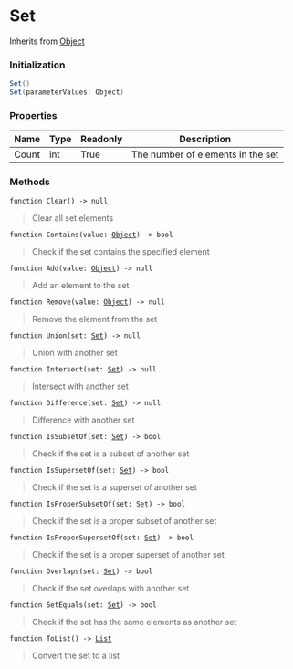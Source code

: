 # Set
Inherits from [Object](../objects/Object.md)
### Initialization
```csharp
Set()
Set(parameterValues: Object)
```

### Properties
|Name|Type|Readonly|Description|
|---|---|---|---|
|Count|int|True|The number of elements in the set|


### Methods
<pre class="language-typescript"><code class="lang-typescript">function Clear() -> null</code></pre>
> Clear all set elements

<pre class="language-typescript"><code class="lang-typescript">function Contains(value: <a data-footnote-ref href="#user-content-fn-Object">Object</a>) -> bool</code></pre>
> Check if the set contains the specified element

<pre class="language-typescript"><code class="lang-typescript">function Add(value: <a data-footnote-ref href="#user-content-fn-Object">Object</a>) -> null</code></pre>
> Add an element to the set

<pre class="language-typescript"><code class="lang-typescript">function Remove(value: <a data-footnote-ref href="#user-content-fn-Object">Object</a>) -> null</code></pre>
> Remove the element from the set

<pre class="language-typescript"><code class="lang-typescript">function Union(set: <a data-footnote-ref href="#user-content-fn-Set">Set</a>) -> null</code></pre>
> Union with another set

<pre class="language-typescript"><code class="lang-typescript">function Intersect(set: <a data-footnote-ref href="#user-content-fn-Set">Set</a>) -> null</code></pre>
> Intersect with another set

<pre class="language-typescript"><code class="lang-typescript">function Difference(set: <a data-footnote-ref href="#user-content-fn-Set">Set</a>) -> null</code></pre>
> Difference with another set

<pre class="language-typescript"><code class="lang-typescript">function IsSubsetOf(set: <a data-footnote-ref href="#user-content-fn-Set">Set</a>) -> bool</code></pre>
> Check if the set is a subset of another set

<pre class="language-typescript"><code class="lang-typescript">function IsSupersetOf(set: <a data-footnote-ref href="#user-content-fn-Set">Set</a>) -> bool</code></pre>
> Check if the set is a superset of another set

<pre class="language-typescript"><code class="lang-typescript">function IsProperSubsetOf(set: <a data-footnote-ref href="#user-content-fn-Set">Set</a>) -> bool</code></pre>
> Check if the set is a proper subset of another set

<pre class="language-typescript"><code class="lang-typescript">function IsProperSupersetOf(set: <a data-footnote-ref href="#user-content-fn-Set">Set</a>) -> bool</code></pre>
> Check if the set is a proper superset of another set

<pre class="language-typescript"><code class="lang-typescript">function Overlaps(set: <a data-footnote-ref href="#user-content-fn-Set">Set</a>) -> bool</code></pre>
> Check if the set overlaps with another set

<pre class="language-typescript"><code class="lang-typescript">function SetEquals(set: <a data-footnote-ref href="#user-content-fn-Set">Set</a>) -> bool</code></pre>
> Check if the set has the same elements as another set

<pre class="language-typescript"><code class="lang-typescript">function ToList() -> <a data-footnote-ref href="#user-content-fn-List">List</a></code></pre>
> Convert the set to a list


[^Camera]: [Camera](../static/Camera.md)
[^Character]: [Character](../objects/Character.md)
[^Collider]: [Collider](../objects/Collider.md)
[^Collision]: [Collision](../objects/Collision.md)
[^Color]: [Color](../objects/Color.md)
[^Convert]: [Convert](../static/Convert.md)
[^Cutscene]: [Cutscene](../static/Cutscene.md)
[^Dict]: [Dict](../objects/Dict.md)
[^Game]: [Game](../static/Game.md)
[^Human]: [Human](../objects/Human.md)
[^Input]: [Input](../static/Input.md)
[^Json]: [Json](../static/Json.md)
[^LineCastHitResult]: [LineCastHitResult](../objects/LineCastHitResult.md)
[^LineRenderer]: [LineRenderer](../objects/LineRenderer.md)
[^List]: [List](../objects/List.md)
[^Map]: [Map](../static/Map.md)
[^MapObject]: [MapObject](../objects/MapObject.md)
[^MapTargetable]: [MapTargetable](../objects/MapTargetable.md)
[^Math]: [Math](../static/Math.md)
[^Network]: [Network](../static/Network.md)
[^NetworkView]: [NetworkView](../objects/NetworkView.md)
[^PersistentData]: [PersistentData](../static/PersistentData.md)
[^Physics]: [Physics](../static/Physics.md)
[^Player]: [Player](../objects/Player.md)
[^Quaternion]: [Quaternion](../objects/Quaternion.md)
[^Random]: [Random](../objects/Random.md)
[^Range]: [Range](../objects/Range.md)
[^RoomData]: [RoomData](../static/RoomData.md)
[^Set]: [Set](../objects/Set.md)
[^Shifter]: [Shifter](../objects/Shifter.md)
[^String]: [String](../static/String.md)
[^Time]: [Time](../static/Time.md)
[^Titan]: [Titan](../objects/Titan.md)
[^Transform]: [Transform](../objects/Transform.md)
[^UI]: [UI](../static/UI.md)
[^Vector2]: [Vector2](../objects/Vector2.md)
[^Vector3]: [Vector3](../objects/Vector3.md)
[^Object]: [Object](../objects/Object.md)
[^Component]: [Component](../objects/Component.md)
